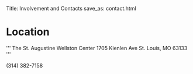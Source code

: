 Title: Involvement and Contacts
save_as: contact.html

# Location

'''
The St. Augustine Wellston Center
1705 Kienlen Ave
St. Louis, MO 63133
'''

(314) 382-7158

